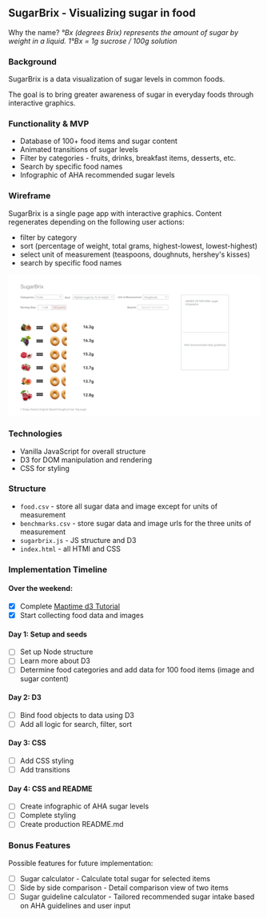 ## SugarBrix - Visualizing sugar in food

Why the name? *°Bx (degrees Brix) represents the amount of sugar by weight in a liquid. 1°Bx = 1g sucrose / 100g solution*

### Background

SugarBrix is a data visualization of sugar levels in common foods.

The goal is to bring greater awareness of sugar in everyday foods through interactive graphics.

### Functionality & MVP
+ Database of 100+ food items and sugar content
+ Animated transitions of sugar levels
+ Filter by categories - fruits, drinks, breakfast items, desserts, etc.
+ Search by specific food names
+ Infographic of AHA recommended sugar levels

### Wireframe
SugarBrix is a single page app with interactive graphics. 
Content regenerates depending on the following user actions: 
+ filter by category
+ sort (percentage of weight, total grams, highest-lowest, lowest-highest)
+ select unit of measurement (teaspoons, doughnuts, hershey's kisses)
+ search by specific food names

![sugarbrix wireframe](https://github.com/adriennehamrah/sugarbrix/blob/master/media/sugarbrix_wireframe.png)

### Technologies
+ Vanilla JavaScript for overall structure
+ D3 for DOM manipulation and rendering
+ CSS for styling

### Structure
+ `food.csv` -  store all sugar data and image except for units of measurement
+ `benchmarks.csv` - store sugar data and image urls for the three units of measurement
+ `sugarbrix.js` - JS structure and D3
+ `index.html` - all HTMl and CSS

### Implementation Timeline
#### Over the weekend:
- [x] Complete [Maptime d3 Tutorial](http://maptimeboston.github.io/d3-maptime/#/)
- [x] Start collecting food data and images

#### Day 1: Setup and seeds
- [ ] Set up Node structure
- [ ] Learn more about D3
- [ ] Determine food categories and add data for 100 food items (image and sugar content)

#### Day 2: D3
- [ ] Bind food objects to data using D3
- [ ] Add all logic for search, filter, sort

#### Day 3: CSS
- [ ] Add CSS styling
- [ ] Add transitions

#### Day 4: CSS and README
- [ ] Create infographic of AHA sugar levels
- [ ] Complete styling
- [ ] Create production README.md

### Bonus Features
Possible features for future implementation:
- [ ] Sugar calculator - Calculate total sugar for selected items
- [ ] Side by side comparison - Detail comparison view of two items
- [ ] Sugar guideline calculator - Tailored recommended sugar intake based on AHA guidelines and user input
